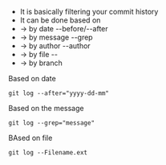 * It is basically filtering your commit history
* It can be done based on
* -> by date --before/--after
* -> by message --grep
* -> by author --author
* -> by file -- <filename>
* -> by branch <branch-A>
  
  
  
 Based on date
  
  ```
  git log --after="yyyy-dd-mm"
  ```
  
 Based on the message
  
  ```
  git log --grep="message"
  ```
  
  BAsed on file
  ```
  git log --Filename.ext
  ```
  
